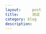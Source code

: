 ```yaml
---
layout:     post
title:      测试
category: blog
description: 
---
```


<body>
    <!-- 为ECharts准备一个具备大小（宽高）的Dom -->
    <div id="main" style="width: 600px;height:400px;"></div>
    <script type="text/javascript">
        // 基于准备好的dom，初始化echarts实例
        var myChart = echarts.init(document.getElementById('main'));

        // 指定图表的配置项和数据
        var option = {
            title: {
                text: 'ECharts 入门示例'
            },
            tooltip: {},
            legend: {
                data:['销量']
            },
            xAxis: {
                data: ["衬衫","羊毛衫","雪纺衫","裤子","高跟鞋","袜子"]
            },
            yAxis: {},
            series: [{
                name: '销量',
                type: 'bar',
                data: [5, 20, 36, 10, 10, 20]
            }]
        };

        // 使用刚指定的配置项和数据显示图表。
        myChart.setOption(option);
    </script>
    
    
    
    var dataAll = [
    [
        [10.0, 8.04],
        [8.0, 6.95],
        [13.0, 7.58],
        [9.0, 8.81],
        [11.0, 8.33],
        [14.0, 9.96],
        [6.0, 7.24],
        [4.0, 4.26],
        [12.0, 10.84],
        [7.0, 4.82],
        [5.0, 5.68]
    ],
    [
        [10.0, 9.14],
        [8.0, 8.14],
        [13.0, 8.74],
        [9.0, 8.77],
        [11.0, 9.26],
        [14.0, 8.10],
        [6.0, 6.13],
        [4.0, 3.10],
        [12.0, 9.13],
        [7.0, 7.26],
        [5.0, 4.74]
    ],
    [
        [10.0, 7.46],
        [8.0, 6.77],
        [13.0, 12.74],
        [9.0, 7.11],
        [11.0, 7.81],
        [14.0, 8.84],
        [6.0, 6.08],
        [4.0, 5.39],
        [12.0, 8.15],
        [7.0, 6.42],
        [5.0, 5.73]
    ]
];

var markLineOpt = {
    animation: false,
    label: {
        normal: {
            formatter: 'y = 0.5 * x + 3',
            textStyle: {
                align: 'right'
            }
        }
    },
    lineStyle: {
        normal: {
            type: 'solid'
        }
    },
    tooltip: {
        formatter: 'y = 0.5 * x + 3'
    },
    data: [[{
        coord: [0, 2],
        symbol: 'none'
    }, {
        coord: [20, 13],
        symbol: 'none'
    }]]
};

option = {
    title: {
        text: 'Anscombe\'s quartet',
        x: 'center',
        y: 0
    },
    grid: [
        {x: '7%', y: '7%', width: '38%', height: '38%'},
        {x2: '7%', y: '7%', width: '38%', height: '38%'},
        {x: '7%', y2: '7%', width: '38%', height: '38%'},
        {x2: '7%', y2: '7%', width: '38%', height: '38%'}
    ],
    tooltip: {
        formatter: 'Group {a}: ({c})'
    },
    xAxis: [
        {gridIndex: 0, min: 0, max: 20},
        {gridIndex: 1, min: 0, max: 20},
        {gridIndex: 2, min: 0, max: 20}
    ],
    yAxis: [
        {gridIndex: 0, min: 0, max: 15},
        {gridIndex: 1, min: 0, max: 15},
        {gridIndex: 2, min: 0, max: 15}
    ],
    series: [
        {
            name: 'I',
            type: 'scatter',
            xAxisIndex: 0,
            yAxisIndex: 0,
            data: dataAll[0],
            markLine: markLineOpt
        },
        {
            name: 'II',
            type: 'scatter',
            xAxisIndex: 1,
            yAxisIndex: 1,
            data: dataAll[1],
            markLine: markLineOpt
        },
        {
            name: 'III',
            type: 'scatter',
            xAxisIndex: 2,
            yAxisIndex: 2,
            data: dataAll[2],
            markLine: markLineOpt
        }
    ]
};
</body>
